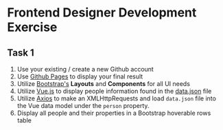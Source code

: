 # Frontend Designer Development Exercise

## Task 1

1. Use your existing / create a new Github account
2. Use [Github Pages](https://pages.github.com/) to display your final result
3. Utilize [Bootstrap's](https://getbootstrap.com/docs/4.2/getting-started/introduction/) **Layouts** and **Components** for all UI needs
4. Utilize [Vue.js](https://vuejs.org/v2/guide/) to display people information found in the [data.json](https://github.com/rcchris-illinoisstateweb/frontend-designer-exercise/data.json) file
5. Utilize [Axios](https://github.com/axios/axios) to make an XMLHttpRequests and load `data.json` file into the Vue data model under the `person` property.
6. Display all people and their properties in a Bootstrap hoverable rows table